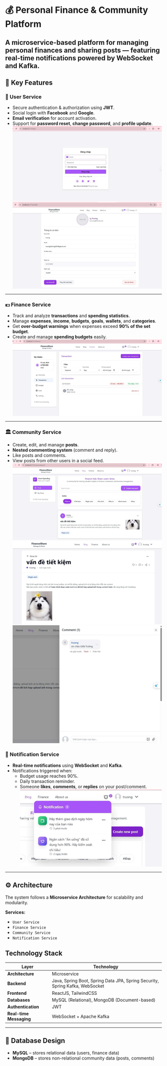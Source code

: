 # 💰 Personal Finance & Community Platform
A **microservice-based platform** for managing personal finances and sharing posts — featuring **real-time notifications** powered by **WebSocket** and **Kafka**.
---

## 🧩 Key Features

### 👤 User Service
- Secure authentication & authorization using **JWT**.  
- Social login with **Facebook** and **Google**.  
- **Email verification** for account activation.  
- Support for **password reset**, **change password**, and **profile update**.
![alt text](image.png)
![alt text](image-1.png)
---

### 💵 Finance Service
- Track and analyze **transactions** and **spending statistics**.  
- Manage **expenses**, **income**, **budgets**, **goals**, **wallets**, and **categories**.  
- Get **over-budget warnings** when expenses exceed **90% of the set budget**.  
- Create and manage **spending budgets** easily.
![alt text](image-2.png)
---

### 🏛 Community Service
- Create, edit, and manage **posts**.  
- **Nested commenting system** (comment and reply).  
- Like posts and comments.  
- View posts from other users in a social feed.
![alt text](image-3.png)
![alt text](image-5.png)
![alt text](image-6.png)

### 🔔 Notification Service
- **Real-time notifications** using **WebSocket** and **Kafka**.  
- Notifications triggered when:
  - Budget usage reaches 90%.  
  - Daily transaction reminder.  
  - Someone **likes**, **comments**, or **replies** on your post/comment.  
![alt text](image-4.png)
---

## ⚙️ Architecture

The system follows a **Microservice Architecture** for scalability and modularity.

**Services:**
- `User Service`
- `Finance Service`
- `Community Service`
- `Notification Service`
## Technology Stack

| Layer | Technology |
|-------|-------------|
| **Architecture** | Microservice |
| **Backend** | Java, Spring Boot, Spring Data JPA, Spring Security, Spring Kafka, WebSocket |
| **Frontend** | ReactJS, TailwindCSS |
| **Databases** | MySQL (Relational), MongoDB (Document-based) |
| **Authentication** | JWT |
| **Real-time Messaging** | WebSocket + Apache Kafka |

---

## 🧾 Database Design

- **MySQL** – stores relational data (users, finance data)  
- **MongoDB** – stores non-relational community data (posts, comments)

